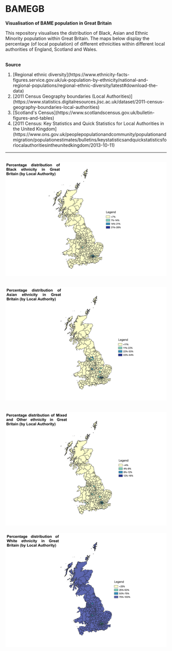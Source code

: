 # BAMEGB
<b>Visualisation of BAME population in Great Britain</b>
<br>
<p>This repository visualises the distribution of Black, Asian and Ethnic Minority population within Great Britain. The maps below display the percentage (of local population) of different ethnicities within different local authorities of England, Scotland and Wales.</p>
<br>
<b>Source</b>
<ol>
  <li>[Regional ethnic diversity](https://www.ethnicity-facts-figures.service.gov.uk/uk-population-by-ethnicity/national-and-regional-populations/regional-ethnic-diversity/latest#download-the-data)</li>
  <li>[2011 Census Geography boundaries (Local Authorities)](https://www.statistics.digitalresources.jisc.ac.uk/dataset/2011-census-geography-boundaries-local-authorities)</li>
  <li>[Scotland's Census](https://www.scotlandscensus.gov.uk/bulletin-figures-and-tables)</li>
  <li>[2011 Census: Key Statistics and Quick Statistics for Local Authorities in the United Kingdom](https://www.ons.gov.uk/peoplepopulationandcommunity/populationandmigration/populationestimates/bulletins/keystatisticsandquickstatisticsforlocalauthoritiesintheunitedkingdom/2013-10-11)</li>  
</ol>

---
![Black distribution](/Images/GB_Black.jpeg)
---
![Asian distribution](/Images/GB_Asian.jpeg)
---
![Minority Ethnic distribution](/Images/GB_Minority_Ethnic.jpeg)
---
![White distribution](/Images/GB_White.jpeg)
